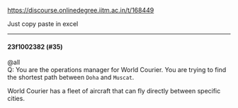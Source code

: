 https://discourse.onlinedegree.iitm.ac.in/t/168449

Just copy paste in excel</p><hr>

<h4>23f1002382 (#35)</h4>
<p><span class="mention">@all</span><br/>
Q: You are the operations manager for World Courier. You are trying to find the shortest path between <code>Doha</code> and <code>Muscat</code>.</p>
<p>World Courier has a fleet of aircraft that can fly directly between specific cities.